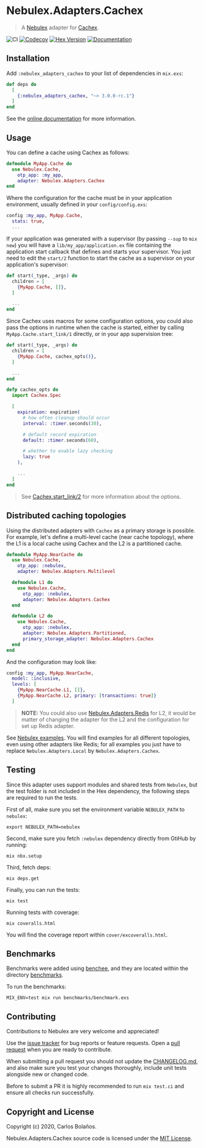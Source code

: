 # Nebulex.Adapters.Cachex
> A [Nebulex][Nebulex] adapter for [Cachex][Cachex].

[Nebulex]: http://github.com/elixir-nebulex/nebulex
[Cachex]: http://github.com/whitfin/cachex

![CI](http://github.com/elixir-nebulex/nebulex_adapters_cachex/workflows/CI/badge.svg)
[![Codecov](http://codecov.io/gh/elixir-nebulex/nebulex_adapters_cachex/branch/v3.0.0-dev/graph/badge.svg)](http://codecov.io/gh/elixir-nebulex/nebulex_adapters_cachex/branch/v3.0.0-dev/graph/badge.svg)
[![Hex Version](http://img.shields.io/hexpm/v/nebulex_adapters_cachex.svg)](http://hex.pm/packages/nebulex_adapters_cachex)
[![Documentation](http://img.shields.io/badge/Documentation-ff69b4)](http://hexdocs.pm/nebulex_adapters_cachex)

## Installation

Add `:nebulex_adapters_cachex` to your list of dependencies in `mix.exs`:

```elixir
def deps do
  [
    {:nebulex_adapters_cachex, "~> 3.0.0-rc.1"}
  ]
end
```

See the [online documentation](http://hexdocs.pm/nebulex_adapters_cachex/)
for more information.

## Usage

You can define a cache using Cachex as follows:

```elixir
defmodule MyApp.Cache do
  use Nebulex.Cache,
    otp_app: :my_app,
    adapter: Nebulex.Adapters.Cachex
end
```

Where the configuration for the cache must be in your application
environment, usually defined in your `config/config.exs`:

```elixir
config :my_app, MyApp.Cache,
  stats: true,
  ...
```

If your application was generated with a supervisor (by passing `--sup`
to `mix new`) you will have a `lib/my_app/application.ex` file containing
the application start callback that defines and starts your supervisor.
You just need to edit the `start/2` function to start the cache as a
supervisor on your application's supervisor:

```elixir
def start(_type, _args) do
  children = [
    {MyApp.Cache, []},
  ]

  ...
end
```

Since Cachex uses macros for some configuration options, you could also
pass the options in runtime when the cache is started, either by calling
`MyApp.Cache.start_link/1` directly, or in your app supervision tree:

```elixir
def start(_type, _args) do
  children = [
    {MyApp.Cache, cachex_opts()},
  ]

  ...
end

defp cachex_opts do
  import Cachex.Spec

  [
    expiration: expiration(
      # how often cleanup should occur
      interval: :timer.seconds(30),

      # default record expiration
      default: :timer.seconds(60),

      # whether to enable lazy checking
      lazy: true
    ),

    ...
  ]
end
```

> See [Cachex.start_link/2][cachex_start_link] for more information
  about the options.

[cachex_start_link]: http://hexdocs.pm/cachex/Cachex.html#start_link/2

## Distributed caching topologies

Using the distributed adapters with `Cachex` as a primary storage is possible.
  For example, let's define a multi-level cache (near cache topology), where
  the L1 is a local cache using Cachex and the L2 is a partitioned cache.

```elixir
defmodule MyApp.NearCache do
  use Nebulex.Cache,
    otp_app: :nebulex,
    adapter: Nebulex.Adapters.Multilevel

  defmodule L1 do
    use Nebulex.Cache,
      otp_app: :nebulex,
      adapter: Nebulex.Adapters.Cachex
  end

  defmodule L2 do
    use Nebulex.Cache,
      otp_app: :nebulex,
      adapter: Nebulex.Adapters.Partitioned,
      primary_storage_adapter: Nebulex.Adapters.Cachex
  end
end
```

And the configuration may look like:

```elixir
config :my_app, MyApp.NearCache,
  model: :inclusive,
  levels: [
    {MyApp.NearCache.L1, []},
    {MyApp.NearCache.L2, primary: [transactions: true]}
  ]
```

> **NOTE:** You could also use [Nebulex.Adapters.Redis][nbx_redis_adapter]
> for L2, it would be matter of changing the adapter for the L2 and the
> configuration for set up Redis adapter.

See [Nebulex examples](http://github.com/elixir-nebulex/nebulex_examples).
You will find examples for all different topologies, even using other adapters
like Redis; for all examples you just have to replace `Nebulex.Adapters.Local`
by `Nebulex.Adapters.Cachex`.

[nbx_redis_adapter]: http://github.com/elixir-nebulex/nebulex_redis_adapter

## Testing

Since this adapter uses support modules and shared tests from `Nebulex`,
but the test folder is not included in the Hex dependency, the following
steps are required to run the tests.

First of all, make sure you set the environment variable `NEBULEX_PATH`
to `nebulex`:

```
export NEBULEX_PATH=nebulex
```

Second, make sure you fetch `:nebulex` dependency directly from GtiHub
by running:

```
mix nbx.setup
```

Third, fetch deps:

```
mix deps.get
```

Finally, you can run the tests:

```
mix test
```

Running tests with coverage:

```
mix coveralls.html
```

You will find the coverage report within `cover/excoveralls.html`.

## Benchmarks

Benchmarks were added using [benchee](http://github.com/PragTob/benchee), and
they are located within the directory [benchmarks](./benchmarks).

To run the benchmarks:

```
MIX_ENV=test mix run benchmarks/benchmark.exs
```

## Contributing

Contributions to Nebulex are very welcome and appreciated!

Use the [issue tracker](http://github.com/elixir-nebulex/nebulex_adapters_cachex/issues)
for bug reports or feature requests. Open a
[pull request](http://github.com/elixir-nebulex/nebulex_adapters_cachex/pulls)
when you are ready to contribute.

When submitting a pull request you should not update the
[CHANGELOG.md](CHANGELOG.md), and also make sure you test your changes
thoroughly, include unit tests alongside new or changed code.

Before to submit a PR it is highly recommended to run `mix test.ci` and ensure
all checks run successfully.

## Copyright and License

Copyright (c) 2020, Carlos Bolaños.

Nebulex.Adapters.Cachex source code is licensed under the [MIT License](LICENSE).
